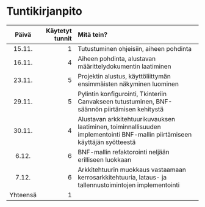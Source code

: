 # Tuntikirjanpito

| Päivä  | Käytetyt tunnit | Mitä tein? |
| :----: |           -----:|      :-----|
| 15.11. | 1               | Tutustuminen ohjeisiin, aiheen pohdinta |
| 16.11. | 4               | Aiheen pohdinta, alustavan määrittelydokumentin laatiminen |
| 23.11. | 5               | Projektin alustus, käyttöliittymän ensimmäisten näkyminen luominen |
| 29.11. | 5               | Pylintin konfigurointi, Tkinteriin Canvakseen tutustuminen, BNF-säännön piirtämisen kehitystä |
| 30.11. | 4               | Alustavan arkkitehtuurikuvauksen laatiminen, toiminnallisuuden implementointi BNF-mallin piirtämiseen käyttäjän syötteestä|
| 6.12. | 6               | BNF-mallin refaktorointi neljään erilliseen luokkaan |
| 7.12. | 6               | Arkkitehtuurin muokkaus vastaamaan kerrosarkkitehtuuria, lataus- ja tallennustoimintojen implementointi |
| Yhteensä| 1 | |